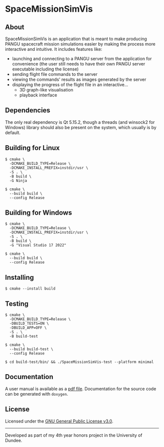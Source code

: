 # SpaceMissionSimVis
## About
SpaceMissionSimVis is an application that is meant to make producing PANGU spacecraft mission simulations easier by making the process more interactive and intuitive. It includes features like:
- launching and connecting to a PANGU server from the application for convenience (the user still needs to have their own PANGU server executable including the license)
- sending flight file commands to the server
- viewing the commands' results as images generated by the server
- displaying the progress of the flight file in an interactive...
  - 3D graph-like visualisation
  - playback interface

## Dependencies
The only real dependency is Qt 5.15.2, though a threads (and winsock2 for Windows) library should also be present on the system, which usually is by default.

## Building for Linux
```console
$ cmake \
  -DCMAKE_BUILD_TYPE=Release \
  -DCMAKE_INSTALL_PREFIX=instdir/usr \
  -S . \
  -B build \
  -G Ninja

$ cmake \
  --build build \
  --config Release
```

## Building for Windows
```console
$ cmake \
  -DCMAKE_BUILD_TYPE=Release \
  -DCMAKE_INSTALL_PREFIX=instdir/usr \
  -S . \
  -B build \
  -G "Visual Studio 17 2022"

$ cmake \
  --build build \
  --config Release
```

## Installing
```console
$ cmake --install build
```

## Testing
```console
$ cmake \
  -DCMAKE_BUILD_TYPE=Release \
  -DBUILD_TESTS=ON \
  -DBUILD_APP=OFF \
  -S . \
  -B build-test

$ cmake \
  --build build-test \
  --config Release

$ cd build-test/bin/ && ./SpaceMissionSimVis-test --platform minimal
```

## Documentation
A user manual is available as a [pdf file](SpaceMissionSimVis_User_Manual.pdf).
Documentation for the source code can be generated with `doxygen`.

## License
Licensed under the [GNU General Public License v3.0](LICENSE).

---
Developed as part of my 4th year honors project in the University of Dundee.
